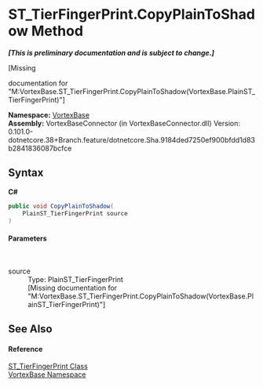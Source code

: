 # ST_TierFingerPrint.CopyPlainToShadow Method 
 _**\[This is preliminary documentation and is subject to change.\]**_

\[Missing <summary> documentation for "M:VortexBase.ST_TierFingerPrint.CopyPlainToShadow(VortexBase.PlainST_TierFingerPrint)"\]

**Namespace:**&nbsp;<a href="N_VortexBase.md">VortexBase</a><br />**Assembly:**&nbsp;VortexBaseConnector (in VortexBaseConnector.dll) Version: 0.101.0-dotnetcore.38+Branch.feature/dotnetcore.Sha.9184ded7250ef900bfdd1d83b2841836087bcfce

## Syntax

**C#**<br />
``` C#
public void CopyPlainToShadow(
	PlainST_TierFingerPrint source
)
```


#### Parameters
&nbsp;<dl><dt>source</dt><dd>Type: PlainST_TierFingerPrint<br />\[Missing <param name="source"/> documentation for "M:VortexBase.ST_TierFingerPrint.CopyPlainToShadow(VortexBase.PlainST_TierFingerPrint)"\]</dd></dl>

## See Also


#### Reference
<a href="T_VortexBase_ST_TierFingerPrint.md">ST_TierFingerPrint Class</a><br /><a href="N_VortexBase.md">VortexBase Namespace</a><br />
